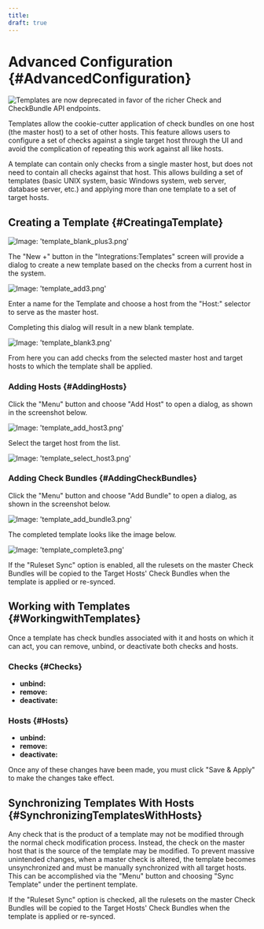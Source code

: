 ```yaml
---
title:
draft: true
---
```


# Advanced Configuration {#AdvancedConfiguration}

![Templates are now deprecated in favor of the richer Check and CheckBundle API endpoints.](/images/circonus/template_deprecated.png)

Templates allow the cookie-cutter application of check bundles on one host (the master host) to a set of other hosts. This feature allows users to configure a set of checks against a single target host through the UI and avoid the complication of repeating this work against all like hosts.

A template can contain only checks from a single master host, but does not need to contain all checks against that host. This allows building a set of templates (basic UNIX system, basic Windows system, web server, database server, etc.) and applying more than one template to a set of target hosts.


## Creating a Template {#CreatingaTemplate}

![Image: 'template_blank_plus3.png'](/images/circonus/template_blank_plus3.png)

The "New +" button in the "Integrations:Templates" screen will provide a dialog to create a new template based on the checks from a current host in the system.

![Image: 'template_add3.png'](/images/circonus/template_add3.png)

Enter a name for the Template and choose a host from the "Host:" selector to serve as the master host.

Completing this dialog will result in a new blank template.

![Image: 'template_blank3.png'](/images/circonus/template_blank3.png)

From here you can add checks from the selected master host and target hosts to which the template shall be applied.


### Adding Hosts {#AddingHosts}
Click the "Menu" button and choose "Add Host" to open a dialog, as shown in the screenshot below.

![Image: 'template_add_host3.png'](/images/circonus/template_add_host3.png)

Select the target host from the list.

![Image: 'template_select_host3.png'](/images/circonus/template_select_host3.png)


### Adding Check Bundles {#AddingCheckBundles}
Click the "Menu" button and choose "Add Bundle" to open a dialog, as shown in the screenshot below.

![Image: 'template_add_bundle3.png'](/images/circonus/template_add_bundle3.png)

The completed template looks like the image below.

![Image: 'template_complete3.png'](/images/circonus/template_complete3.png)

If the "Ruleset Sync" option is enabled, all the rulesets on the master Check Bundles will be copied to the Target Hosts' Check Bundles when the template is applied or re-synced.


## Working with Templates {#WorkingwithTemplates}
Once a template has check bundles associated with it and hosts on which it can act, you can remove, unbind, or deactivate both checks and hosts.


### Checks {#Checks}
 * **unbind:**
 * **remove:**
 * **deactivate:**


### Hosts {#Hosts}
 * **unbind:**
 * **remove:**
 * **deactivate:**

Once any of these changes have been made, you must click "Save & Apply" to make the changes take effect.


## Synchronizing Templates With Hosts {#SynchronizingTemplatesWithHosts}
Any check that is the product of a template may not be modified through the normal check modification process. Instead, the check on the master host that is the source of the template may be modified. To prevent massive unintended changes, when a master check is altered, the template becomes unsynchronized and must be manually synchronized with all target hosts. This can be accomplished via the "Menu" button and choosing "Sync Template" under the pertinent template.

If the "Ruleset Sync" option is checked, all the rulesets on the master Check Bundles will be copied to the Target Hosts' Check Bundles when the template is applied or re-synced.

